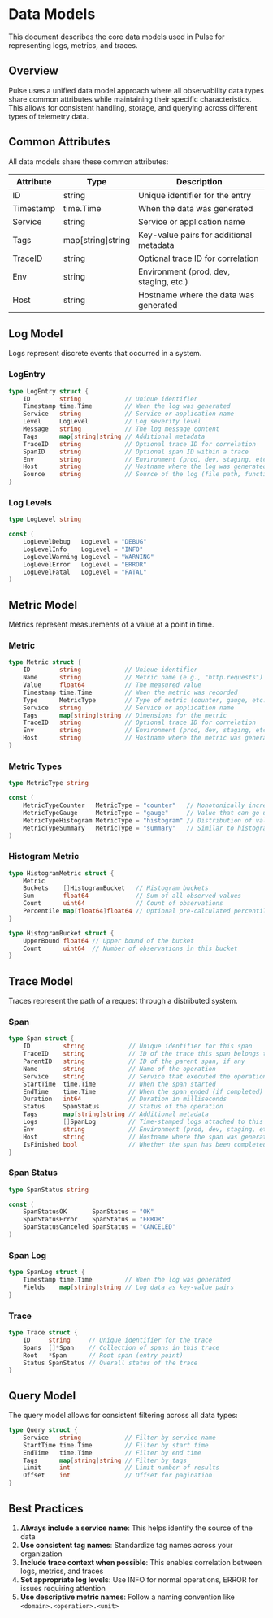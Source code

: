 # Data Models

This document describes the core data models used in Pulse for representing logs, metrics, and traces.

## Overview

Pulse uses a unified data model approach where all observability data types share common attributes while maintaining their specific characteristics. This allows for consistent handling, storage, and querying across different types of telemetry data.

## Common Attributes

All data models share these common attributes:

| Attribute | Type | Description |
|-----------|------|-------------|
| ID | string | Unique identifier for the entry |
| Timestamp | time.Time | When the data was generated |
| Service | string | Service or application name |
| Tags | map[string]string | Key-value pairs for additional metadata |
| TraceID | string | Optional trace ID for correlation |
| Env | string | Environment (prod, dev, staging, etc.) |
| Host | string | Hostname where the data was generated |

## Log Model

Logs represent discrete events that occurred in a system.

### LogEntry

```go
type LogEntry struct {
    ID        string            // Unique identifier
    Timestamp time.Time         // When the log was generated
    Service   string            // Service or application name
    Level     LogLevel          // Log severity level
    Message   string            // The log message content
    Tags      map[string]string // Additional metadata
    TraceID   string            // Optional trace ID for correlation
    SpanID    string            // Optional span ID within a trace
    Env       string            // Environment (prod, dev, staging, etc.)
    Host      string            // Hostname where the log was generated
    Source    string            // Source of the log (file path, function name)
}
```

### Log Levels

```go
type LogLevel string

const (
    LogLevelDebug   LogLevel = "DEBUG"
    LogLevelInfo    LogLevel = "INFO"
    LogLevelWarning LogLevel = "WARNING"
    LogLevelError   LogLevel = "ERROR"
    LogLevelFatal   LogLevel = "FATAL"
)
```

## Metric Model

Metrics represent measurements of a value at a point in time.

### Metric

```go
type Metric struct {
    ID        string            // Unique identifier
    Name      string            // Metric name (e.g., "http.requests")
    Value     float64           // The measured value
    Timestamp time.Time         // When the metric was recorded
    Type      MetricType        // Type of metric (counter, gauge, etc.)
    Service   string            // Service or application name
    Tags      map[string]string // Dimensions for the metric
    TraceID   string            // Optional trace ID for correlation
    Env       string            // Environment (prod, dev, staging, etc.)
    Host      string            // Hostname where the metric was generated
}
```

### Metric Types

```go
type MetricType string

const (
    MetricTypeCounter   MetricType = "counter"   // Monotonically increasing counter
    MetricTypeGauge     MetricType = "gauge"     // Value that can go up and down
    MetricTypeHistogram MetricType = "histogram" // Distribution of values
    MetricTypeSummary   MetricType = "summary"   // Similar to histogram but with calculated quantiles
)
```

### Histogram Metric

```go
type HistogramMetric struct {
    Metric
    Buckets    []HistogramBucket   // Histogram buckets
    Sum        float64             // Sum of all observed values
    Count      uint64              // Count of observations
    Percentile map[float64]float64 // Optional pre-calculated percentiles
}

type HistogramBucket struct {
    UpperBound float64 // Upper bound of the bucket
    Count      uint64  // Number of observations in this bucket
}
```

## Trace Model

Traces represent the path of a request through a distributed system.

### Span

```go
type Span struct {
    ID         string            // Unique identifier for this span
    TraceID    string            // ID of the trace this span belongs to
    ParentID   string            // ID of the parent span, if any
    Name       string            // Name of the operation
    Service    string            // Service that executed the operation
    StartTime  time.Time         // When the span started
    EndTime    time.Time         // When the span ended (if completed)
    Duration   int64             // Duration in milliseconds
    Status     SpanStatus        // Status of the operation
    Tags       map[string]string // Additional metadata
    Logs       []SpanLog         // Time-stamped logs attached to this span
    Env        string            // Environment (prod, dev, staging, etc.)
    Host       string            // Hostname where the span was generated
    IsFinished bool              // Whether the span has been completed
}
```

### Span Status

```go
type SpanStatus string

const (
    SpanStatusOK       SpanStatus = "OK"
    SpanStatusError    SpanStatus = "ERROR"
    SpanStatusCanceled SpanStatus = "CANCELED"
)
```

### Span Log

```go
type SpanLog struct {
    Timestamp time.Time         // When the log was generated
    Fields    map[string]string // Log data as key-value pairs
}
```

### Trace

```go
type Trace struct {
    ID     string     // Unique identifier for the trace
    Spans  []*Span    // Collection of spans in this trace
    Root   *Span      // Root span (entry point)
    Status SpanStatus // Overall status of the trace
}
```

## Query Model

The query model allows for consistent filtering across all data types:

```go
type Query struct {
    Service   string            // Filter by service name
    StartTime time.Time         // Filter by start time
    EndTime   time.Time         // Filter by end time
    Tags      map[string]string // Filter by tags
    Limit     int               // Limit number of results
    Offset    int               // Offset for pagination
}
```

## Best Practices

1. **Always include a service name**: This helps identify the source of the data
2. **Use consistent tag names**: Standardize tag names across your organization
3. **Include trace context when possible**: This enables correlation between logs, metrics, and traces
4. **Set appropriate log levels**: Use INFO for normal operations, ERROR for issues requiring attention
5. **Use descriptive metric names**: Follow a naming convention like `<domain>.<operation>.<unit>` 